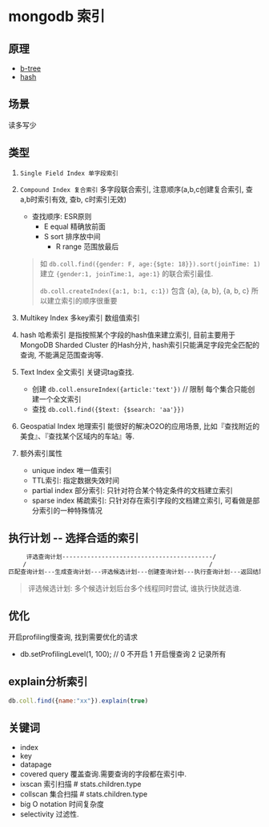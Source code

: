 # mongodb 索引

## 原理  

- [b-tree](ds-b-tree.md)
- [hash](ds-hash.md)

## 场景  

读多写少  

## 类型  

1. `Single Field Index 单字段索引`

2. `Compound Index 复合索引` 多字段联合索引, 注意顺序(a,b,c创建复合索引, 查a,b时索引有效, 查b, c时索引无效)

   - 查找顺序: ESR原则
     - E equal 精确放前面
     - S sort 排序放中间
       - R range 范围放最后

   > 如 `db.coll.find({gender: F, age:{$gte: 18}}).sort(joinTime: 1)` 建立 `{gender:1, joinTime:1, age:1}` 的联合索引最佳.  
   >  
   > `db.coll.createIndex({a:1, b:1, c:1})` 包含 {a}, {a, b}, {a, b, c} 所以建立索引的顺序很重要

3. Multikey Index 多key索引 数组值索引  

4. hash 哈希索引 是指按照某个字段的hash值来建立索引, 目前主要用于 MongoDB Sharded Cluster 的Hash分片, hash索引只能满足字段完全匹配的查询, 不能满足范围查询等.  

5. Text Index 全文索引 关键词tag查找.  

   - 创建 `db.coll.ensureIndex({article:'text'})` // 限制 每个集合只能创建一个全文索引
   - 查找 `db.coll.find({$text: {$search: 'aa'}})`

6. Geospatial Index 地理索引 能很好的解决O2O的应用场景, 比如『查找附近的美食』、『查找某个区域内的车站』等.  

7. 额外索引属性  

   - unique index 唯一值索引  
   - TTL索引:  指定数据失效时间  
   - partial index 部分索引:  只针对符合某个特定条件的文档建立索引  
   - sparse index 稀疏索引:  只针对存在索引字段的文档建立索引, 可看做是部分索引的一种特殊情况  

## 执行计划 -- 选择合适的索引

```bash
     评选查询计划------------------------------------------/
    /                                                   /
匹配查询计划---生成查询计划---评选候选计划---创建查询计划---执行查询计划---返回结果
```

> 评选候选计划: 多个候选计划后台多个线程同时尝试, 谁执行快就选谁.

## 优化  

开启profiling慢查询, 找到需要优化的请求  

- db.setProfilingLevel(1, 100); // 0 不开启 1 开启慢查询 2 记录所有  
  
## explain分析索引

```js
db.coll.find({name:"xx"}).explain(true)
```

## 关键词

- index
- key
- datapage
- covered query 覆盖查询.需要查询的字段都在索引中.
- ixscan 索引扫描 # stats.children.type
- collscan 集合扫描 # stats.children.type
- big O notation 时间复杂度
- selectivity 过滤性.
  